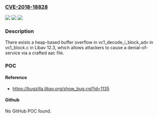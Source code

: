 ### [CVE-2018-18828](https://cve.mitre.org/cgi-bin/cvename.cgi?name=CVE-2018-18828)
![](https://img.shields.io/static/v1?label=Product&message=n%2Fa&color=blue)
![](https://img.shields.io/static/v1?label=Version&message=n%2Fa&color=blue)
![](https://img.shields.io/static/v1?label=Vulnerability&message=n%2Fa&color=brighgreen)

### Description

There exists a heap-based buffer overflow in vc1_decode_i_block_adv in vc1_block.c in Libav 12.3, which allows attackers to cause a denial-of-service via a crafted aac file.

### POC

#### Reference
- https://bugzilla.libav.org/show_bug.cgi?id=1135

#### Github
No GitHub POC found.

